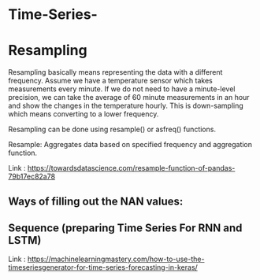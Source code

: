 # Time-Series-

# Resampling
Resampling basically means representing the data with a different frequency. 
Assume we have a temperature sensor which takes measurements every minute. If we do not need to have a minute-level precision, we can take the average of 60 minute measurements in an hour and show the changes in the temperature hourly. This is down-sampling which means converting to a lower frequency.

Resampling can be done using resample() or asfreq() functions.

Resample: Aggregates data based on specified frequency and aggregation function.

Link : https://towardsdatascience.com/resample-function-of-pandas-79b17ec82a78

## Ways of filling out the NAN values:


## Sequence (preparing Time Series For RNN and LSTM)
Link : https://machinelearningmastery.com/how-to-use-the-timeseriesgenerator-for-time-series-forecasting-in-keras/

